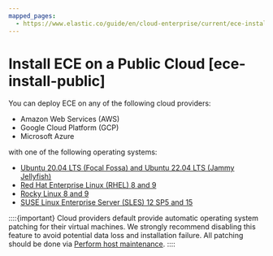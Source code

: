 ```yaml
---
mapped_pages:
  - https://www.elastic.co/guide/en/cloud-enterprise/current/ece-install-public.html
---
```


# Install ECE on a Public Cloud [ece-install-public]

You can deploy ECE on any of the following cloud providers:

* Amazon Web Services (AWS)
* Google Cloud Platform (GCP)
* Microsoft Azure

with one of the following operating systems:

* [Ubuntu 20.04 LTS (Focal Fossa) and Ubuntu 22.04 LTS (Jammy Jellyfish)](configure-host-ubuntu-cloud.md)
* [Red Hat Enterprise Linux (RHEL) 8 and 9](configure-host-rhel-cloud.md)
* [Rocky Linux 8 and 9](configure-host-rhel-cloud.md)
* [SUSE Linux Enterprise Server (SLES) 12 SP5 and 15](configure-host-suse-cloud.md)

::::{important} 
Cloud providers default provide automatic operating system patching for their virtual machines. We strongly recommend disabling this feature to avoid potential data loss and installation failure. All patching should be done via [Perform host maintenance](../../maintenance/ece/perform-ece-hosts-maintenance.md).
::::




